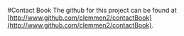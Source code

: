 ﻿#Contact Book
The github for this project can be found at [http://www.github.com/clemmen2/contactBook](http://www.github.com/clemmen2/contactBook). 